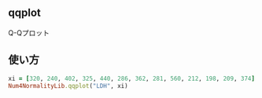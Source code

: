 qqplot
------
Q-Qプロット

## 使い方

```ruby
xi = [320, 240, 402, 325, 440, 286, 362, 281, 560, 212, 198, 209, 374]
Num4NormalityLib.qqplot("LDH", xi)
```

